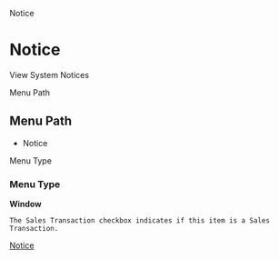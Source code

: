 
Notice
# Notice


View System Notices

Menu Path
## Menu Path



- Notice

Menu Type
### Menu Type

**Window**

```
The Sales Transaction checkbox indicates if this item is a Sales Transaction.
```

[Notice](functional-guide/window/window-notice.md)